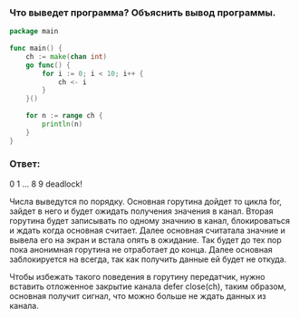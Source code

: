 ### Что выведет программа? Объяснить вывод программы.

```go
package main
 
func main() {
    ch := make(chan int)
    go func() {
        for i := 0; i < 10; i++ {
            ch <- i
        }
    }()
 
    for n := range ch {
        println(n)
    }
}
```

### Ответ:

0
1
...
8
9
deadlock!

Числа выведутся по порядку. Основная горутина дойдет то цикла for, зайдет в него и будет ожидать получения значения в канал. Вторая горутина будет записывать по одному значнию в канал, блокироваться и ждать когда основная считает. Далее основная считатала значние и вывела его на экран и встала опять в ожидание. Так будет до тех пор пока анонимная горутина не отработает до конца. Далее основная заблокируется на всегда, так как получить данные ей будет не откуда.

Чтобы избежать такого поведения в горутину передатчик, нужно вставить отложенное закрытие канала defer close(ch), таким образом, основная получит сигнал, что можно больше не ждать данных из канала.


